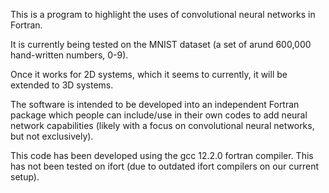 This is a program to highlight the uses of convolutional neural networks in Fortran.

It is currently being tested on the MNIST dataset (a set of arund 600,000 hand-written numbers, 0-9).

Once it works for 2D systems, which it seems to currently, it will be extended to 3D systems.

The software is intended to be developed into an independent Fortran package which people can include/use in their own codes to add neural network capabilities (likely with a focus on convolutional neural networks, but not exclusively).

This code has been developed using the gcc 12.2.0 fortran compiler. This has not been tested on ifort (due to outdated ifort compilers on our current setup).
